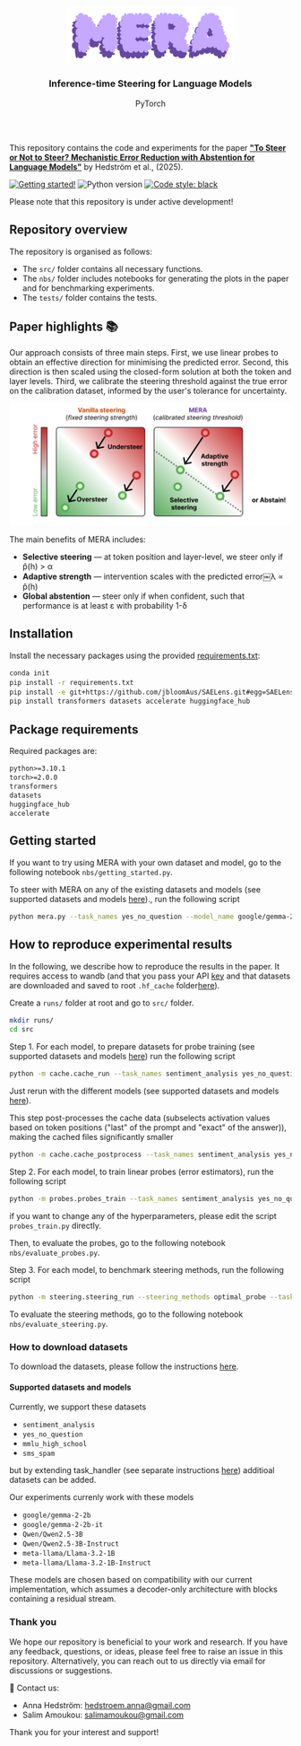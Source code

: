 <br/><br/>
<p align="center">
  <img width="300" src="logo.png">
<h3 align="center"><b>Inference-time Steering for Language Models</b></h3>
<p align="center">PyTorch</p>
<br/><br/>

This repository contains the code and experiments for the paper **["To Steer or Not to Steer? Mechanistic Error Reduction with Abstention for Language Models"]([Link](https://openreview.net/pdf?id=ukLxqA8zXj))** by Hedström et al., (2025).

[![Getting started!](https://colab.research.google.com/assets/colab-badge.svg)](anonymous)
![Python version](https://img.shields.io/badge/python-3.7%20%7C%203.8%20%7C%203.9%20%7C%203.10%20%7C%203.11-blue.svg)
[![Code style: black](https://img.shields.io/badge/code%20style-black-000000.svg)](https://github.com/psf/black)
<!--[![PyPI version](https://badge.fury.io/py/metaquantus.svg)](https://badge.fury.io/py/metaquantus)-->
<!--[![Python package](https://github.com/annahedstroem/MetaQuantus/actions/workflows/python-publish.yml/badge.svg)](https://github.com/annahedstroem/MetaQuantus/actions/workflows/python-publish.yml/badge.svg)-->
<!--[![Launch Tutorials](https://mybinder.org/badge_logo.svg)](anonymous)-->

Please note that this repository is under active development!
<!--
## Citation

If you find this work interesting or useful in your research, use the following Bibtex annotation to cite us:

```bibtex
@article{mera2025steering,
    title={To Steer or Not to Steer? Mechanistic Error Reduction with Abstention for Language Models},
    author={},
    journal={},
    year={},
    url={},
}
```
-->
<!--This work has been published ...........-->

## Repository overview

The repository is organised as follows:
- The `src/` folder contains all necessary functions.
- The `nbs/` folder includes notebooks for generating the plots in the paper and for benchmarking experiments.
- The `tests/` folder contains the tests.
<!--- The `assets/` folder contains all files to reproduce the experiments.-->

## Paper highlights 📚

Our approach consists of three main steps. First, we use linear probes to obtain an effective direction for minimising the predicted error. Second, this direction is then scaled using the closed-form solution at both the token and layer levels. Third, we calibrate the steering threshold against the true error on the calibration dataset, informed by the user's tolerance for uncertainty.
</p>
<p align="center">
  <img width="750" src="summary.png"> 
</p>

The main benefits of MERA includes:
- **Selective steering** — at token position and layer-level, we steer only if p̂(h) > α
- **Adaptive strength** — intervention scales with the predicted error￼λ ∝ p̂(h)
- **Global abstention** — steer only if when confident, such that performance is at least ε with probability 1-δ

## Installation

Install the necessary packages using the provided [requirements.txt](https://github.com/annahedstroem/MERA-steering/blob/main/requirements.txt):

```bash
conda init
pip install -r requirements.txt
pip install -e git+https://github.com/jbloomAus/SAELens.git#egg=SAELens
pip install transformers datasets accelerate huggingface_hub
```

## Package requirements 

Required packages are:

```setup
python>=3.10.1
torch>=2.0.0
transformers
datasets
huggingface_hub
accelerate
```

## Getting started

If you want to try using MERA with your own dataset and model, go to the following notebook `nbs/getting_started.py`.

To steer with MERA on any of the existing datasets and models (see supported datasets and models [here](#supported-models-and-datasets))., run the following script
```bash
python mera.py --task_names yes_no_question --model_name google/gemma-2-2b
```

## How to reproduce experimental results

In the following, we describe how to reproduce the results in the paper. It requires access to wandb (and that you pass your API [key](https://docs.wandb.ai/support/find_api_key/) and that datasets are downloaded and saved to root `.hf_cache` folder[here](#how-to-download-datasets)). 

Create a  `runs/` folder at root and go to `src/` folder.

```bash
mkdir runs/
cd src
```

Step 1. For each model, to prepare datasets for probe training (see supported datasets and models [here](#supported-models-and-datasets)) run the following script 
```bash
python -m cache.cache_run --task_names sentiment_analysis yes_no_question mmlu_high_school sms_spam --nr_samples 3000 --model_name meta-llama/Llama-3.2-1B-Instruct --hf_token INSERT_KEY
```
Just rerun with the different models (see supported datasets and models [here](#supported-models-and-datasets)).

This step post-processes the cache data (subselects activation values based on token positions ("last" of the prompt and "exact" of the answer)), making the cached files significantly smaller
```bash
python -m cache.cache_postprocess --task_names sentiment_analysis yes_no_question mmlu_high_school sms_spam
```

Step 2. For each model, to train linear probes (error estimators), run the following script
```bash
python -m probes.probes_train --task_names sentiment_analysis yes_no_question mmlu_high_school sms_spam --model_name meta-llama/Llama-3.2-1B-Instruct --save_name trial --process_saes False
```
if you want to change any of the hyperparameters, please edit the script `probes_train.py` directly.

Then, to evaluate the probes, go to the following notebook `nbs/evaluate_probes.py`.

Step 3. For each model, to benchmark steering methods, run the following script
```bash
python -m steering.steering_run --steering_methods optimal_probe --task_names sms_spam --model_names "meta-llama/Llama-3.2-1B-Instruct" --fname custom_experiment --probe_token_pos exact --wandb_key INSERT_KEY
```
To evaluate the steering methods, go to the following notebook `nbs/evaluate_steering.py`.

### How to download datasets

To download the datasets, please follow the instructions [here](src/how-to-download-datasets.md).

#### Supported datasets and models

Currently, we support these datasets
- `sentiment_analysis`
- `yes_no_question`
- `mmlu_high_school`
- `sms_spam`

but by extending task_handler (see separate instructions [here](src/how-extebd.datasets.md)) additioal datasets can be added.

Our experiments currenly work with these models
- `google/gemma-2-2b`
- `google/gemma-2-2b-it`
- `Qwen/Qwen2.5-3B`
- `Qwen/Qwen2.5-3B-Instruct`
- `meta-llama/Llama-3.2-1B`
- `meta-llama/Llama-3.2-1B-Instruct`

These models are chosen based on compatibility with our current implementation, which assumes a decoder-only architecture with blocks containing a residual stream.

### Thank you

We hope our repository is beneficial to your work and research. If you have any feedback, questions, or ideas, please feel free to raise an issue in this repository. Alternatively, you can reach out to us directly via email for discussions or suggestions. 

📧 Contact us: 
- Anna Hedström: [hedstroem.anna@gmail.com](mailto:hedstroem.anna@gmail.com)
- Salim Amoukou: [salimamoukou@gmail.com](mailto:salimamoukou@gmail.com)

Thank you for your interest and support!


